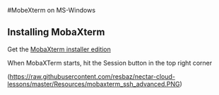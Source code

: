 #MobeXterm on MS-Windows

## Installing MobaXterm 

Get the [MobaXterm installer edition](http://mobaxterm.mobatek.net/download-home-edition.html)

When MobaXTerm starts, hit the Session button in the top right corner

(https://raw.githubusercontent.com/resbaz/nectar-cloud-lessons/master/Resources/mobaxterm_ssh_advanced.PNG)
